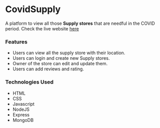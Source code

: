 # CovidSupply

A platform to view all those **Supply stores** that are needful in the COVID period.
Check the live website [here](https://dry-garden-18199.herokuapp.com/)  

### Features
* Users can view all the supply store with their location.
* Users can login and create new Supply stores.
* Owner of the store can edit and update them.
* Users can add reviews and rating.

### Technologies Used
* HTML
* CSS
* Javascript
* NodeJS
* Express
* MongoDB
